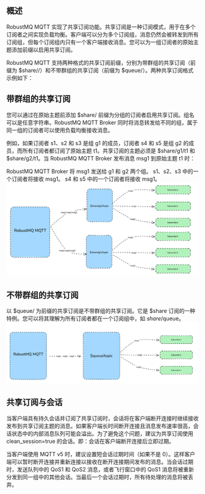 ## 概述
RobustMQ MQTT 实现了共享订阅功能。共享订阅是一种订阅模式，用于在多个订阅者之间实现负载均衡。客户端可以分为多个订阅组，消息仍然会被转发到所有订阅组，但每个订阅组内只有一个客户端接收消息。您可以为一组订阅者的原始主题添加前缀以启用共享订阅。

RobustMQ MQTT 支持两种格式的共享订阅前缀，分别为带群组的共享订阅（前缀为 $share/<group-name>/）和不带群组的共享订阅（前缀为 $queue/）。两种共享订阅格式示例如下：

## 带群组的共享订阅
您可以通过在原始主题前添加 $share/<group-name> 前缀为分组的订阅者启用共享订阅。组名可以是任意字符串。RobustMQ MQTT Broker 同时将消息转发给不同的组，属于同一组的订阅者可以使用负载均衡接收消息。

例如，如果订阅者 s1、s2 和 s3 是组 g1 的成员，订阅者 s4 和 s5 是组 g2 的成员，而所有订阅者都订阅了原始主题 t1。共享订阅的主题必须是 $share/g1/t1 和 $share/g2/t1。当 RobustMQ MQTT Broker 发布消息 msg1 到原始主题 t1 时：

RobustMQ MQTT Broker 将 msg1 发送给 g1 和 g2 两个组。
s1、s2、s3 中的一个订阅者将接收 msg1。
s4 和 s5 中的一个订阅者将接收 msg1。
![image](../../images/share-sub-1.png)

## 不带群组的共享订阅
以 $queue/ 为前缀的共享订阅是不带群组的共享订阅。它是 $share 订阅的一种特例。您可以将其理解为所有订阅者都在一个订阅组中，如 $share/$queue。
![image](../../images/share-sub-2.png)

## 共享订阅与会话
当客户端具有持久会话并订阅了共享订阅时，会话将在客户端断开连接时继续接收发布到共享订阅主题的消息。如果客户端长时间断开连接且消息发布速率很高，会话状态中的内部消息队列可能会溢出。为了避免这个问题，建议为共享订阅使用 clean_session=true 的会话。即：会话在客户端断开连接后立即过期。

当客户端使用 MQTT v5 时，建议设置短会话过期时间（如果不是 0）。这样客户端可以暂时断开连接并重新连接以接收在断开连接期间发布的消息。当会话过期时，发送队列中的 QoS1 和 QoS2 消息，或者飞行窗口中的 QoS1 消息将被重新分发到同一组中的其他会话。当最后一个会话过期时，所有待处理的消息将被丢弃。
